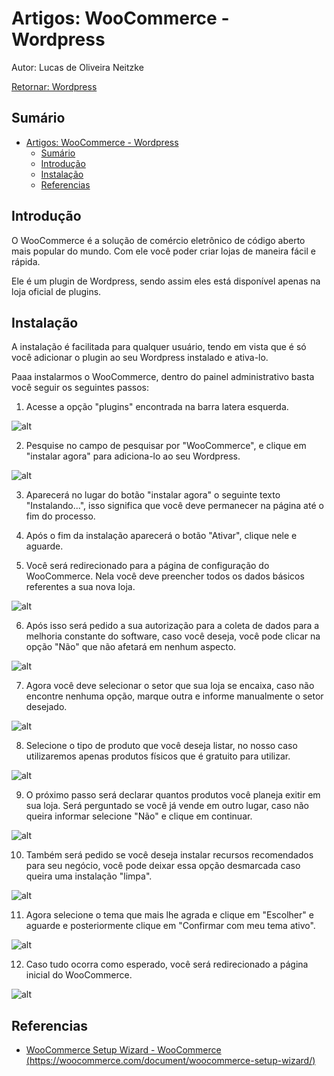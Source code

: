 # Artigos: WooCommerce - Wordpress

Autor: Lucas de Oliveira Neitzke

[Retornar: Wordpress](../wordpress.md)

## Sumário

- [Artigos: WooCommerce - Wordpress](#artigos-woocommerce---wordpress)
  - [Sumário](#sumário)
  - [Introdução](#introdução)
  - [Instalação](#instalação)
  - [Referencias](#referencias)

## Introdução

O WooCommerce é a solução de comércio eletrônico de código aberto mais popular do mundo. Com ele você poder criar lojas de maneira fácil e rápida. 

Ele é um plugin de Wordpress, sendo assim eles está disponível apenas na loja oficial de plugins.

## Instalação

A instalação é facilitada para qualquer usuário, tendo em vista que é só você adicionar o plugin ao seu Wordpress instalado e ativa-lo.

Paaa instalarmos o WooCommerce, dentro do painel administrativo basta você seguir os seguintes passos:

1) Acesse a opção "plugins" encontrada na barra latera esquerda.

![alt](img/../../img/wordpress/woocommerce/01.png "title")

2) Pesquise no campo de pesquisar por "WooCommerce", e clique em "instalar agora" para adiciona-lo ao seu Wordpress.

![alt](img/../../img/wordpress/woocommerce/02.png "title")

3) Aparecerá no lugar do botão "instalar agora" o seguinte texto "Instalando...", isso significa que você deve permanecer na página até o fim do processo.
   
4) Após o fim da instalação aparecerá o botão "Ativar", clique nele e aguarde.

5) Você será redirecionado para a página de configuração do WooCommerce. Nela você deve preencher todos os dados básicos referentes a sua nova loja.

![alt](img/../../img/wordpress/woocommerce/03.png "title")

6) Após isso será pedido a sua autorização para a coleta de dados para a melhoria constante do software, caso você deseja, você pode clicar na opção "Não" que não afetará em nenhum aspecto.

![alt](img/../../img/wordpress/woocommerce/04.png "title")

7) Agora você deve selecionar o setor que sua loja se encaixa, caso não encontre nenhuma opção, marque outra e informe manualmente o setor desejado.

![alt](img/../../img/wordpress/woocommerce/05.png "title")

8) Selecione o tipo de produto que você deseja listar, no nosso caso utilizaremos apenas produtos físicos que é gratuito para utilizar.

![alt](img/../../img/wordpress/woocommerce/06.png "title")

9) O próximo passo será declarar quantos produtos você planeja exitir em sua loja. Será perguntado se você já vende em outro lugar, caso não queira informar selecione "Não" e clique em continuar.

![alt](img/../../img/wordpress/woocommerce/07.png "title")

10) Também será pedido se você deseja instalar recursos recomendados para seu negócio, você pode deixar essa opção desmarcada caso queira uma instalação "limpa".

![alt](img/../../img/wordpress/woocommerce/08.png "title")

11) Agora selecione o tema que mais lhe agrada e clique em "Escolher" e aguarde e posteriormente clique em "Confirmar com meu tema ativo".

![alt](img/../../img/wordpress/woocommerce/09.png "title")

12) Caso tudo ocorra como esperado, você será redirecionado a página inicial do WooCommerce.

![alt](img/../../img/wordpress/woocommerce/10.png "title")

## Referencias

- [WooCommerce Setup Wizard - WooCommerce (https://woocommerce.com/document/woocommerce-setup-wizard/)](https://woocommerce.com/document/woocommerce-setup-wizard/)
